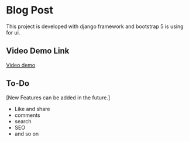 # Blog Post

This project is developed with django framework and bootstrap 5 is using for ui.

## Video Demo Link

[Video demo](https://vimeo.com/865692035?share=copy)

## To-Do

[New Features can be added in the future.]

- Like and share
- comments
- search
- SEO
- and so on